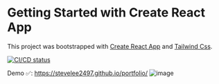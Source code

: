 # Getting Started with Create React App

This project was bootstrapped with [Create React App](https://github.com/facebook/create-react-app) and [Tailwind Css](https://tailwindcss.com/).

[![CI/CD status](https://github.com/stevelee2497/portfolio/actions/workflows/gh-pages.yml/badge.svg)](https://github.com/stevelee2497/portfolio/actions/workflows/gh-pages.yml)

Demo ✅: https://stevelee2497.github.io/portfolio/
![image](https://github.com/stevelee2497/portfolio/assets/24190646/5a0ac05d-2e1b-4c42-a608-2ffc3466457d)
